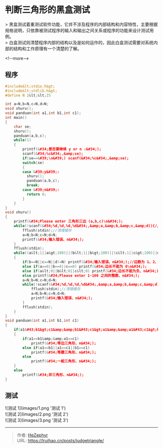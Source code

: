 # 判断三角形的黑盒测试


&gt; 黑盒测试着重测试软件功能，它并不涉及程序的内部结构和内容特性，主要根据规格说明，只依靠被测试程序的输入和输出之间关系或程序的功能来设计测试用例。  
&gt; 白盒测试则清楚程序内部的结构以及是如何运作的，因此白盒测试需要对系统内部的结构和工作原理有一个清楚的了解。

&lt;!--more--&gt;

## 程序

```cpp
#include&lt;stdio.h&gt;
#include&lt;stdlib.h&gt;
#define N 2&lt;&lt;25

int a=N,b=N,c=N,d=N;
void shuru();
void panduan(int a1,int b1,int c1);
int main()
{
    char se;
    shuru();
    panduan(a,b,c);
    while(1)
    {
        printf(&#34;是否要继续 y or n :&#34;);
        scanf(&#34;%c&#34;,&amp;se);
        if(se==&#39;\n&#39;) scanf(&#34;%c&#34;,&amp;se);
        switch(se)
        {
        case &#39;y&#39;:
          shuru();
          panduan(a,b,c);
          break;
        case &#39;n&#39;:
          return 0;
        }
    }
}
void shuru()
{
    printf(&#34;Please enter 三角形三边 (a,b,c)\n&#34;);
    while(!scanf(&#34;%d,%d,%d,%d&#34;,&amp;a,&amp;b,&amp;c,&amp;d)){//判断非数字字符
        fflush(stdin);//清理缓存
        a=N;b=N;c=N;d=N;
        printf(&#34;输入错误、n&#34;);
    }
    fflush(stdin);
    while((a&lt;1||a&gt;100)||(b&lt;1||b&gt;100)||(c&lt;1||c&gt;100)||d!=N)
    {
        if(b==N||c==N||d!=N) printf(&#34;输入错误、n&#34;);//边数为 1、2、4 条
        else if(a==0||b==0||c==0) printf(&#34;边长不能为 0\n&#34;);
        else if(a&lt;0||b&lt;0||c&lt;0) printf(&#34;边长不能为负、n&#34;);
        else printf(&#34;Please enter 1-100 之间的整数、n&#34;);
        a=N;b=N;c=N;d=N;
        while(!scanf(&#34;%d,%d,%d,%d&#34;,&amp;a,&amp;b,&amp;c,&amp;d)){//判断非数字字符
            fflush(stdin);//清理缓存
            a=N;b=N;c=N;d=N;
            printf(&#34;输入错误、n&#34;);
        }
        fflush(stdin);
    }
}
void panduan(int a1,int b1,int c1)
{
    if(a1&#43;b1&gt;c1&amp;&amp;b1&#43;c1&gt;a1&amp;&amp;a1&#43;c1&gt;b1)
    {
        if(a1==b1&amp;&amp;a1==c1)
            printf(&#34;等边三角形、n&#34;);
        else if(a1==b1||a1==c1||b1==c1)
            printf(&#34;等腰三角形、n&#34;);
        else
            printf(&#34;一般三角形、n&#34;);
    }
    else
        printf(&#34;非三角形、n&#34;);
}
```

## 测试

![测试 1](images/1.png &#39;测试 1&#39;)  
![测试 2](images/2.png &#39;测试 2&#39;)  
![测试 3](images/3.png &#39;测试 3&#39;)


---

> 作者: [HeZephyr](https://github.com/HeZephyr)  
> URL: https://lruihao.cn/posts/judgetriangle/  

